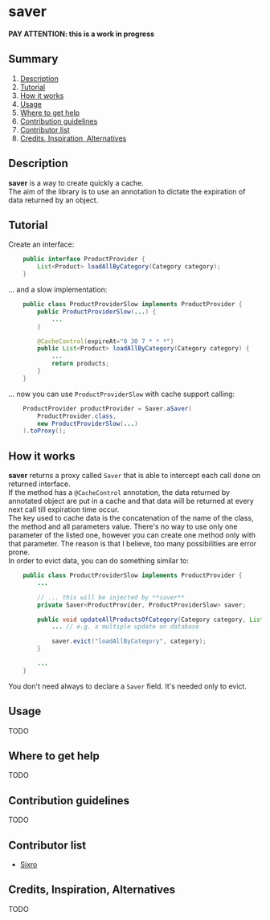 saver
=======

__**PAY ATTENTION**: this is a work in progress__

## Summary

  1. [Description](#description)
  1. [Tutorial](#tutorial)
  1. [How it works](#how_it_works)
  1. [Usage](#usage)
  1. [Where to get help](#where_to_get_help)
  1. [Contribution guidelines](#contribution_guidelines)
  1. [Contributor list](#contributor_list)
  1. [Credits, Inspiration, Alternatives](#credits_inspiration_alternatives)

## <a name="description"/>Description

**saver** is a way to create quickly a cache.   
The aim of the library is to use an annotation to dictate the expiration of
data returned by an object.   

## <a name="tutorial"/>Tutorial

Create an interface:

```java
    public interface ProductProvider {
		List<Product> loadAllByCategory(Category category);
	}
```

... and a slow implementation:

```java
    public class ProductProviderSlow implements ProductProvider {
		public ProductProviderSlow(...) {
			...
		}

		@CacheControl(expireAt="0 30 7 * * *")
		public List<Product> loadAllByCategory(Category category) {
		    ...
			return products;
		}
	}
```

... now you can use `ProductProviderSlow` with cache support calling:

```java
	ProductProvider productProvider = Saver.aSaver(
		ProductProvider.class,
		new ProductProviderSlow(...)
	).toProxy();
```

## <a name="how_it_works"/>How it works

**saver** returns a proxy called `Saver` that is able to intercept each
call done on returned interface.   
If the method has a `@CacheControl` annotation, the data returned by annotated object
are put in a cache and that data will be returned at every next call till
expiration time occur.   
The key used to cache data is the concatenation of the name of the class, the
method and all parameters value. There's no way to use only one parameter of the
listed one, however you can create one method only with that parameter. The
reason is that I believe, too many possibilities are error prone.   
In order to evict data, you can do something similar to:

```java
    public class ProductProviderSlow implements ProductProvider {
		...

		// ... this will be injected by **saver**
		private Saver<ProductProvider, ProductProviderSlow> saver;

		public void updateAllProductsOfCategory(Category category, List<Product> products) { 
			... // e.g. a multiple update on database

			saver.evict("loadAllByCategory", category);
		}

		...
	}
```

You don't need always to declare a `Saver` field. It's needed only to evict.

## <a name="usage"/>Usage

TODO

## <a name="where_to_get_help"/>Where to get help

TODO

## <a name="contribution_guidelines"/>Contribution guidelines

TODO

## <a name="contributor_list"/>Contributor list

  * [Sixro](http://github.com/sixro)

## <a name="credits_inspiration_alternatives"/>Credits, Inspiration, Alternatives

TODO

